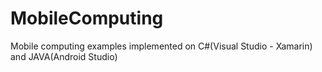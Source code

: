 # MobileComputing
Mobile computing examples implemented on C#(Visual Studio - Xamarin) and JAVA(Android Studio)
